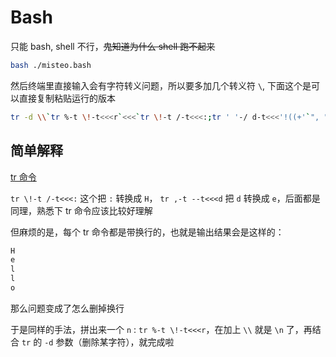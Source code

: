 # Bash

只能 bash, shell 不行，~~鬼知道为什么 shell 跑不起来~~  

```bash
bash ./misteo.bash
```

然后终端里直接输入会有字符转义问题，所以要多加几个转义符 `\`, 下面这个是可以直接复制粘贴运行的版本

```bash
tr -d \\`tr %-t \!-t<<<r`<<<`tr \!-t /-t<<<:;tr ' '-/ d-t<<<'!((+'`", "`tr /-t +-t<<<[;tr ' '-/ d-t<<<'+.('`"d"
```

## 简单解释

[tr 命令](https://www.runoob.com/linux/linux-comm-tr.html)

`tr \!-t /-t<<<:` 这个把 `:` 转换成 `H`， `tr ,-t --t<<<d` 把 `d` 转换成 `e`，后面都是同理，熟悉下 tr 命令应该比较好理解  

但麻烦的是，每个 tr 命令都是带换行的，也就是输出结果会是这样的：

```txt
H
e
l
l
o
```

那么问题变成了怎么删掉换行  

于是同样的手法，拼出来一个 `n` : `tr %-t \!-t<<<r`，在加上 `\\` 就是 `\n` 了，再结合 `tr` 的 `-d` 参数（删除某字符），就完成啦
